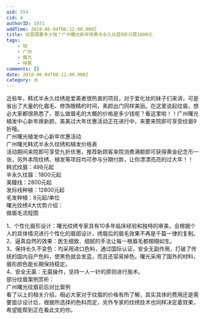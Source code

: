 ```yaml
---
aid: 554
cid: 4
authorID: 1071
addTime: 2018-06-04T06:12:00.000Z
title: 纹眉需要多少钱？广州曙光新年特惠半永久纹眉9折只需1800元
tags:
    - 钱
    - 广州
    - 曙光
    - 特惠
comments: []
date: 2018-06-04T06:12:00.000Z
category: 水
---
```


近些年，韩式半永久纹绣是爱美者很热衷的项目，对于爱化妆的妹子们来讲，可是省出了大量的化眉毛、修饰眼睛的时间，素颜出门同样美丽。在这里说起纹眉，想必大家都很熟悉了，那么做眉毛的大概的价格是多少钱呢？看这里啦！！广州曙光植发中心新年焕新颜，美美过大年优惠活动正在进行中，来要来院即可享受纹眉9折哦。  
广州曙光植发中心新年优惠活动  
广州曙光韩式半永久纹绣和植发价格表  
活动期间来院即可享受九折优惠，推荐新顾客来院消费满额即可获得黄金纪念币一张，另外本院纹绣、植发等项目均可参与分期付款，让你漂漂亮亮的过大年！！  
韩式纹眉：498元起  
半永久纹眉：1800元起  
美瞳线：2800元起  
发际线种植：12800元起  
毛发种植：8元起/单位  
曙光纹绣4大优势介绍：  
做眉毛流程图

1、个性化眉形设计：曙光纹绣专家具有10多年临床经验和独特的审美，会根据个人的具体情况进行个性化的眉部设计，绣眉后的眉毛效果不再是千篇一律的复制。  
2、逼真自然的效果：医生细致、细腻的手法让每一根眉毛都栩栩如生。  
3、保持长久不变色：均采用进口色料，通过国际认证，安全无副作用，打破了传统的国内自产色料，使黑色就会发蓝，而且还容易掉色。曙光采用了国外的材料，眉形颜色能长期保持稳定。  
4、安全无菌：无菌操作，坚持一人一针的原则进行施术。  
部分纹眉案例赏析：  
广州曙光纹眉前后对比案例  
看了以上的相关介绍，相必大家对于纹眉的价格有所了解，其实具体的费用还是需要面诊设计后，根据所选择的色料而定，另外专家的纹绣技术也同样决定着效果，希望能帮到正在看此文的你。
